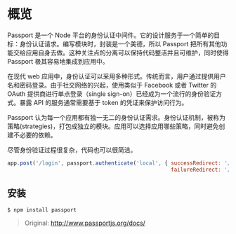 # 概览

Passport 是一个 Node 平台的身份认证中间件。它的设计服务于一个简单的目标：身份认证请求。编写模块时，封装是一个美德，所以 Passport 把所有其他功能交给应用自身去做。这种关注点的分离可以保持代码整洁并且可维护，同时使得 Passport 极其容易地集成到应用中。

在现代 web 应用中，身份认证可以采用多种形式。传统而言，用户通过提供用户名和密码登录。由于社交网络的兴起，使用类似于 Facebook 或者 Twitter 的 OAuth 提供商进行单点登录（single sign-on）已经成为一个流行的身份验证方式。暴露 API 的服务通常需要基于 token 的凭证来保护访问行为。

Passport 认为每一个应用都有独一无二的身份认证需求。身份认证机制，被称为策略(strategies)，打包成独立的模块。应用可以选择应用哪些策略，同时避免创建不必要的依赖。

尽管身份验证过程很复杂，代码也可以很简洁。

```javascript
app.post('/login', passport.authenticate('local', { successRedirect: '/',
                                                    failureRedirect: '/login' }));
```

## 安装

```shell
$ npm install passport
```

> Original: http://www.passportjs.org/docs/